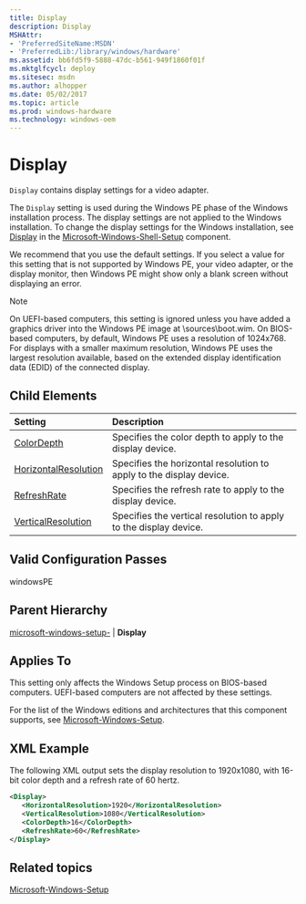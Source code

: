 ```yaml
---
title: Display
description: Display
MSHAttr:
- 'PreferredSiteName:MSDN'
- 'PreferredLib:/library/windows/hardware'
ms.assetid: bb6fd5f9-5888-47dc-b561-949f1860f01f
ms.mktglfcycl: deploy
ms.sitesec: msdn
ms.author: alhopper
ms.date: 05/02/2017
ms.topic: article
ms.prod: windows-hardware
ms.technology: windows-oem
---
```

# Display

`Display` contains display settings for a video adapter.

The `Display` setting is used during the Windows PE phase of the Windows installation process. The display settings are not applied to the Windows installation. To change the display settings for the Windows installation, see [Display](microsoft-windows-shell-setup-display.md) in the [Microsoft-Windows-Shell-Setup](microsoft-windows-shell-setup.md) component.

We recommend that you use the default settings. If you select a value for this setting that is not supported by Windows PE, your video adapter, or the display monitor, then Windows PE might show only a blank screen without displaying an error.

> [!Note]
> On UEFI-based computers, this setting is ignored unless you have added a graphics driver into the Windows PE image at \\sources\\boot.wim.
> On BIOS-based computers, by default, Windows PE uses a resolution of 1024x768. For displays with a smaller maximum resolution, Windows PE uses the largest resolution available, based on the extended display identification data (EDID) of the connected display.

## Child Elements

| Setting                 | Description                                                                           |
|:------------------------|:--------------------------------------------------------------------------------------|
| [ColorDepth](microsoft-windows-setup-display-colordepth.md) | Specifies the color depth to apply to the display device. |
| [HorizontalResolution](microsoft-windows-setup-display-horizontalresolution.md) | Specifies the horizontal resolution to apply to the display device. |
| [RefreshRate](microsoft-windows-setup-display-refreshrate.md) | Specifies the refresh rate to apply to the display device. |
| [VerticalResolution](microsoft-windows-setup-display-verticalresolution.md) | Specifies the vertical resolution to apply to the display device. |

## Valid Configuration Passes

windowsPE

## Parent Hierarchy

[microsoft-windows-setup-](microsoft-windows-setup.md) | **Display**

## Applies To

This setting only affects the Windows Setup process on BIOS-based computers. UEFI-based computers are not affected by these settings.

For the list of the Windows editions and architectures that this component supports, see [Microsoft-Windows-Setup](microsoft-windows-setup.md).

## XML Example

The following XML output sets the display resolution to 1920x1080, with 16-bit color depth and a refresh rate of 60 hertz.

```XML
<Display>
   <HorizontalResolution>1920</HorizontalResolution>
   <VerticalResolution>1080</VerticalResolution>
   <ColorDepth>16</ColorDepth>
   <RefreshRate>60</RefreshRate>
</Display>
```

## Related topics

[Microsoft-Windows-Setup](microsoft-windows-setup.md)